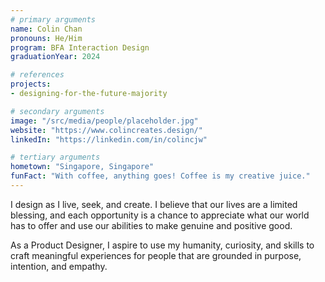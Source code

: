 ```yaml
---
# primary arguments
name: Colin Chan
pronouns: He/Him
program: BFA Interaction Design
graduationYear: 2024

# references
projects:
- designing-for-the-future-majority

# secondary arguments
image: "/src/media/people/placeholder.jpg"
website: "https://www.colincreates.design/"
linkedIn: "https://linkedin.com/in/colincjw"

# tertiary arguments
hometown: "Singapore, Singapore"
funFact: "With coffee, anything goes! Coffee is my creative juice."
---
```

I design as I live, seek, and create.
I believe that our lives are a limited blessing, and each opportunity is a chance to appreciate what our world has to offer and use our abilities to make genuine and positive good.

As a Product Designer, I aspire to use my humanity, curiosity, and skills to craft meaningful experiences for people that are grounded in purpose, intention, and empathy.
